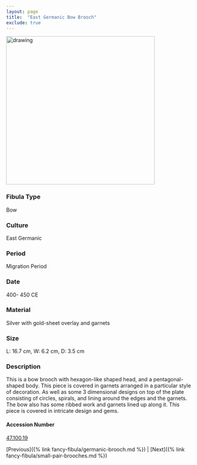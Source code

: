 ```yaml
---
layout: page
title:  "East Germanic Bow Brooch"
exclude: true
---
```


<p><img src="https://collectionapi.metmuseum.org/api/collection/v1/iiif/468181/923194/main-image" alt="drawing" width="400"/></p>

### Fibula Type
Bow
### Culture
East Germanic
### Period
Migration Period
### Date
400- 450 CE
### Material
Silver with gold-sheet overlay and garnets
### Size
 L: 16.7 cm, W: 6.2 cm, D: 3.5 cm

### Description
This is a bow brooch with hexagon-like shaped head, and a pentagonal-shaped body. This piece is covered in garnets arranged in a particular style of decoration. As well as some 3 dimensional designs on top of the plate consisting of circles, spirals, and lining around the edges and the garnets. The bow also has some ribbed work and garnets lined up along it. This piece is covered in intricate design and gems.

#### Accession Number
[47.100.19](https://www.metmuseum.org/art/collection/search/468181)

[Previous]({% link fancy-fibula/germanic-brooch.md %}) | [Next]({% link fancy-fibula/small-pair-brooches.md %})

